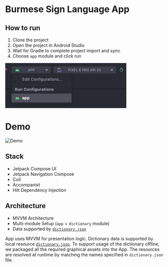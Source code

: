 # Burmese Sign Language App

## How to run
1. Clone the project
2. Open the project in Android Studio
3. Wait for Gradle to complete project import and sync
4. Choose `app` module and click run

![How to Run](/media/how_to_1.png)

# Demo
![Demo](/media/demo.gif)

## Stack
- Jetpack Compose UI
- Jetpack Navigation Compose
- Coil
- Accompanist
- Hilt Dependency Injection

## Architecture
- MVVM Architecture
- Multi-module Setup (`app` + `dictionary` module)
- Data supported by [`dictionary.json`](/dictionary/src/main/res/raw/dictionary.json)

App uses MVVM for presentation logic. Dictionary data is supported by local resource [`dictionary.json`](/dictionary/src/main/res/raw/dictionary.json). To support usage of the dictionary offline, we packaged all the required graphical assets into the App. The resources are resolved at runtime by matching the names specified in `dictionary.json` file. 
